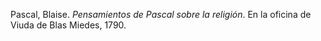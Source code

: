 Pascal, Blaise. _Pensamientos de Pascal sobre la religión_. En la oficina de Viuda de Blas Miedes, 1790.